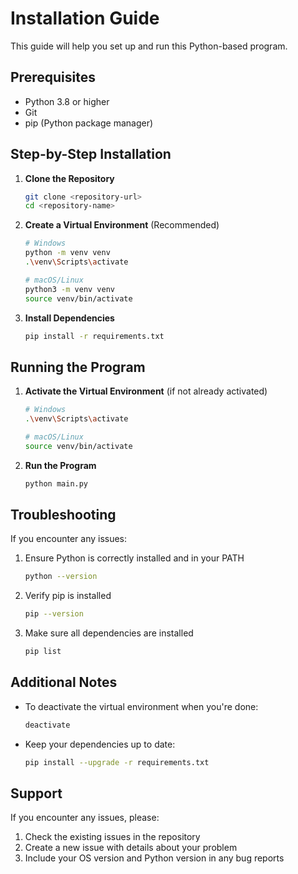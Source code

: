 # Installation Guide

This guide will help you set up and run this Python-based program.

## Prerequisites

- Python 3.8 or higher
- Git
- pip (Python package manager)

## Step-by-Step Installation

1. **Clone the Repository**
   ```bash
   git clone <repository-url>
   cd <repository-name>
   ```

2. **Create a Virtual Environment** (Recommended)
   ```bash
   # Windows
   python -m venv venv
   .\venv\Scripts\activate

   # macOS/Linux
   python3 -m venv venv
   source venv/bin/activate
   ```

3. **Install Dependencies**
   ```bash
   pip install -r requirements.txt
   ```

## Running the Program

1. **Activate the Virtual Environment** (if not already activated)
   ```bash
   # Windows
   .\venv\Scripts\activate

   # macOS/Linux
   source venv/bin/activate
   ```

2. **Run the Program**
   ```bash
   python main.py
   ```

## Troubleshooting

If you encounter any issues:

1. Ensure Python is correctly installed and in your PATH
   ```bash
   python --version
   ```

2. Verify pip is installed
   ```bash
   pip --version
   ```

3. Make sure all dependencies are installed
   ```bash
   pip list
   ```

## Additional Notes

- To deactivate the virtual environment when you're done:
  ```bash
  deactivate
  ```
- Keep your dependencies up to date:
  ```bash
  pip install --upgrade -r requirements.txt
  ```

## Support

If you encounter any issues, please:
1. Check the existing issues in the repository
2. Create a new issue with details about your problem
3. Include your OS version and Python version in any bug reports
